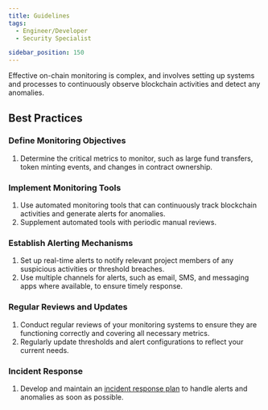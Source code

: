 ```yaml
---
title: Guidelines
tags:
  - Engineer/Developer
  - Security Specialist

sidebar_position: 150
---
```


Effective on-chain monitoring is complex, and involves setting up systems and processes to continuously observe blockchain activities and detect any anomalies.

## Best Practices

### Define Monitoring Objectives
1. Determine the critical metrics to monitor, such as large fund transfers, token minting events, and changes in contract ownership.

### Implement Monitoring Tools
1. Use automated monitoring tools that can continuously track blockchain activities and generate alerts for anomalies.
2. Supplement automated tools with periodic manual reviews.

### Establish Alerting Mechanisms
1. Set up real-time alerts to notify relevant project members of any suspicious activities or threshold breaches.
2. Use multiple channels for alerts, such as email, SMS, and messaging apps where available, to ensure timely response.

### Regular Reviews and Updates
1. Conduct regular reviews of your monitoring systems to ensure they are functioning correctly and covering all necessary metrics.
2. Regularly update thresholds and alert configurations to reflect your current needs.

### Incident Response
1. Develop and maintain an [incident response plan](../incident-management/README.md) to handle alerts and anomalies as soon as possible.
